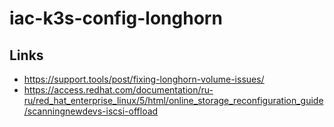 # iac-k3s-config-longhorn

## Links

- https://support.tools/post/fixing-longhorn-volume-issues/
- https://access.redhat.com/documentation/ru-ru/red_hat_enterprise_linux/5/html/online_storage_reconfiguration_guide/scanningnewdevs-iscsi-offload
